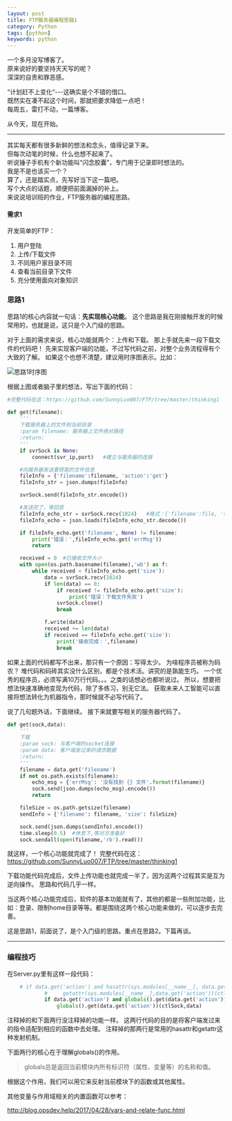 ```yaml
---
layout: post
title: FTP服务器编程思路1
category: Python
tags: [python]
keywords: python
---
```


一个多月没写博客了。  
原来说好的要坚持天天写的呢？  
深深的自责和罪恶感。  

“计划赶不上变化“---这确实是个不错的借口。  
既然实在凑不起这个时间，那就把要求降低一点吧！  
每周五，雷打不动，一篇博客。  

从今天，现在开始。   

---
其实每天都有很多新鲜的想法和念头，值得记录下来。  
但每次动笔的时候，什么也想不起来了。  
听说锤子手机有个新功能叫“闪念胶囊”，专门用于记录即时想法的。  
我是不是也该买一个？  
算了，还是踏实点，先写好当下这一篇吧。  
写个大点的话题，顺便把前面漏掉的补上。  
来说说培训班的作业，FTP服务器的编程思路。  


#### 需求1
开发简单的FTP：  
1. 用户登陆  
2. 上传/下载文件  
3. 不同用户家目录不同  
4. 查看当前目录下文件  
5. 充分使用面向对象知识


### 思路1

思路1的核心内容就一句话：**先实现核心功能**。
这个思路是我在刚接触开发的时候常用的，也就是说，这只是个入门级的思路。

对于上面的需求来说，核心功能就两个：上传和下载。
那上手就先来一段下载文件的代码吧！
先来实现客户端的功能，不过写代码之前，对整个业务流程得有个大致的了解。
如果这个也想不清楚，建议用时序图表示。比如：

![思路1时序图](http://blog.opsdev.help/assets/img/ftp_thinking1.png)

根据上图或者脑子里的想法，写出下面的代码：

```python
#完整代码在这：https://github.com/SunnyLuo007/FTP/tree/master/thinking1

def get(filename):
    '''
    下载服务器上的文件到当前目录
    :param filename: 服务器上文件绝对路径
    :return: 
    '''
    if svrSock is None:
        connect(svr_ip,port)   #建立与服务器的连接

    #向服务器发送要获取的文件信息
    fileInfo = {'filename':filename, 'action':'get'}
    fileInfo_str = json.dumps(fileInfo)

    svrSock.send(fileInfo_str.encode())

    #发送完了，等回音
    fileInfo_echo_str = svrSock.recv(1024)   #格式：{'filename':file, 'size': 200000, 'errMsg': errorMsg}
    fileInfo_echo = json.loads(fileInfo_echo_str.decode())

    if fileInfo_echo.get('filename', None) != filename:
        print('错误：',fileInfo_echo.get('errMsg'))
        return

    received = 0  #已接收文件大小
    with open(os.path.basename(filename),'wb') as f:
        while received < fileInfo_echo.get('size'):
            data = svrSock.recv(1024)
            if len(data) == 0:
                if received != fileInfo_echo.get('size'):
                    print('错误：下载文件失败')
                svrSock.close()
                break

            f.write(data)
            received += len(data)
            if received == fileInfo_echo.get('size'):
                print('接收完成：',filename)
                break
```

如果上面的代码都写不出来，那只有一个原因：写得太少。
为啥程序员被称为码农？
堆代码和码砖其实没什么区别，都是个技术活。讲究的是孰能生巧。
一个优秀的程序员，必须写满10万行代码。。。之类的话想必也都听说过。
所以，想要把想法快速准确地变现为代码，除了多练习，别无它法。
获取未来人工智能可以直接将想法转化为机器指令，那时候就不必写代码了。

说了几句题外话，下面继续。
接下来就要写相关的服务器代码了。

```python
def get(sock,data):
    '''
    下载
    :param sock: 与客户端的socket连接 
    :param data: 客户端发过来的请求数据
    :return: 
    '''
    filename = data.get('filename')
    if not os.path.exists(filename):
        echo_msg = {'errMsg': '没有找到 {} 文件'.format(filename)}
        sock.send(json.dumps(echo_msg).encode())
        return

    fileSize = os.path.getsize(filename)
    sendInfo = {'filename': filename, 'size': fileSize}

    sock.send(json.dumps(sendInfo).encode())
    time.sleep(0.5)  #休息下,等对方准备好
    sock.sendall(open(filename,'rb').read())
```

就这样，一个核心功能就完成了！
完整代码在这：https://github.com/SunnyLuo007/FTP/tree/master/thinking1

下载功能代码完成后，文件上传功能也就完成一半了，因为这两个过程其实是互为逆向操作。
思路和代码几乎一样。

当这两个核心功能完成后，软件的基本功能就有了，其他的都是一些附加功能，比如：登录、限制home目录等等。都是围绕这两个核心功能来做的，可以逐步去完善。

这是思路1，前面说了，是个入门级的思路。重点在思路2。下篇再谈。

------

### 编程技巧

在Server.py里有这样一段代码：

```python
    # if data.get('action') and hasattr(sys.modules[__name__], data.get('action')):
            #     getattr(sys.modules[__name__],data.get('action'))(ctlSock,data)
            if data.get('action') and globals().get(data.get('action')):
                globals().get(data.get('action'))(ctlSock,data)
```

注释掉的和下面两行没注释掉的功能一样。
这两行代码的目的是将客户端发过来的指令适配到相应的函数中去处理。
注释掉的那两行是常用的hasattr和getattr这种发射机制。

下面两行的核心在于理解globals()的作用。

> globals总是返回当前模块内所有标识符（属性、变量等）的名称和值。

根据这个作用，我们可以用它来反射当前模块下的函数或其他属性。

其他变量与作用域相关的内置函数可以参考：

http://blog.opsdev.help/2017/04/28/vars-and-relate-func.html
